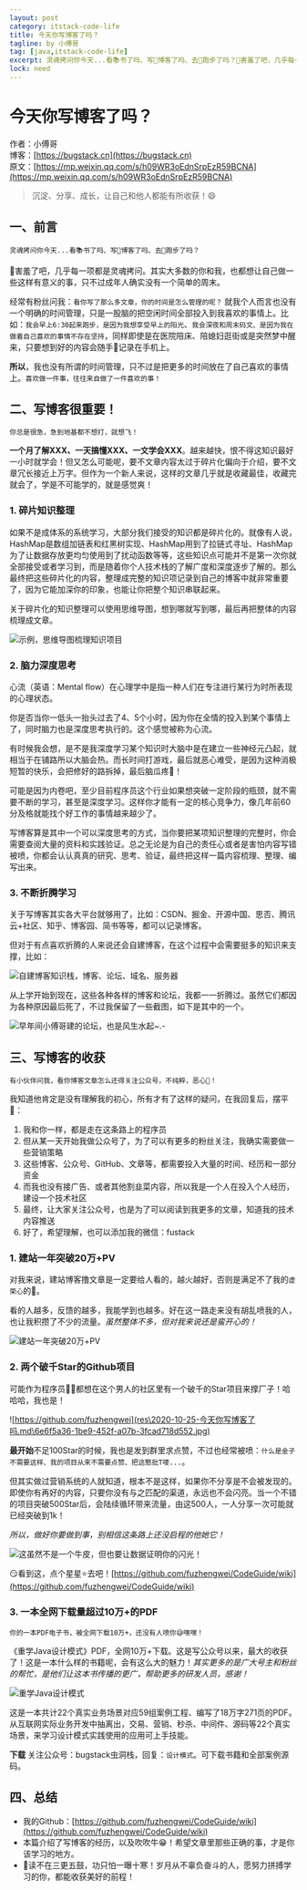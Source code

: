 ```yaml
---
layout: post
category: itstack-code-life
title: 今天你写博客了吗？
tagline: by 小傅哥
tag: [java,itstack-code-life]
excerpt: 灵魂拷问你今天...看📚书了吗、写📝博客了吗、去🏃跑步了吗？🤪害羞了吧，几乎每一项都是灵魂拷问。其实大多数的你和我，也都想让自己做一些这样有意义的事，只不过成年人确实没有一个简单的周末。
lock: need
---
```


# 今天你写博客了吗？

作者：小傅哥
<br/>博客：[https://bugstack.cn](https://bugstack.cn)
<br/>原文：[https://mp.weixin.qq.com/s/h09WR3oEdnSrpEzR59BCNA](https://mp.weixin.qq.com/s/h09WR3oEdnSrpEzR59BCNA)

> 沉淀、分享、成长，让自己和他人都能有所收获！😄

##  一、前言

`灵魂拷问你今天...看📚书了吗、写📝博客了吗、去🏃跑步了吗？`

🤪害羞了吧，几乎每一项都是灵魂拷问。其实大多数的你和我，也都想让自己做一些这样有意义的事，只不过成年人确实没有一个简单的周末。

经常有粉丝问我：`看你写了那么多文章，你的时间是怎么管理的呢？` 就我个人而言也没有一个明确的时间管理，只是一股脑的把空闲时间全部投入到我喜欢的事情上。比如：`我会早上6:30起来跑步，是因为我想享受早上的阳光`、`我会深夜和周末码文、是因为我在做着自己喜欢的事情不存在坚持`，同样即使是在医院陪床、陪媳妇逛街或是突然梦中醒来，只要想到好的内容会随手📝记录在手机上。

**所以**，我也没有所谓的时间管理，只不过是把更多的时间放在了自己喜欢的事情上。`喜欢做一件事，往往来自做了一件喜欢的事！`

## 二、写博客很重要！

`你总是很急，急到地基都不想打，就想飞！`

**一个月了解XXX、一天搞懂XXX、一文学会XXX**。越来越快，恨不得这知识最好一小时就学会！但又怎么可能呢，要不文章内容太过于碎片化偏向于介绍，要不文章冗长接近上万字。但作为一个新人来说，这样的文章几乎就是收藏最佳，收藏完就会了，学是不可能学的，就是感觉爽！

### 1. 碎片知识整理

如果不是成体系的系统学习，大部分我们接受的知识都是碎片化的。就像有人说，HashMap是数组加链表和红黑树实现、HashMap用到了拉链式寻址、HashMap为了让数据存放更均匀使用到了扰动函数等等，这些知识点可能并不是第一次你就全部接受或者学习到，而是随着你个人技术栈的了解广度和深度逐步了解的。那么最终把这些碎片化的内容，整理成完整的知识项记录到自己的博客中就非常重要了，因为它能加深你的印象，也能让你把整个知识串联起来。

关于碎片化的知识整理可以使用思维导图，想到哪就写到哪，最后再把整体的内容梳理成文章。

![示例，思维导图梳理知识项目](res\2020-10-25-今天你写博客了吗.md\62e883f1-c953-4b79-ac67-ea863232abf6.jpg)

### 2. 脑力深度思考

心流（英语：Mental flow）在心理学中是指一种人们在专注进行某行为时所表现的心理状态。

你是否当你一低头一抬头过去了4、5个小时，因为你在全情的投入到某个事情上了，同时脑力也是深度思考执行的。这个感觉被称为心流。

有时候我会想，是不是我深度学习某个知识时大脑中是在建立一些神经元凸起，就相当于在铺路所以大脑会热。而长时间打游戏，最后就恶心难受，是因为这种消极短暂的快乐，会把修好的路拆掉，最后脑瓜疼🤔！

可能是因为内卷吧，至少目前程序员这个行业如果想突破一定阶段的瓶颈，就不需要不断的学习，甚至是深度学习。这样你才能有一定的核心竞争力，像几年前60分及格就能找个好工作的事情越来越少了。

写博客算是其中一个可以深度思考的方式，当你要把某项知识整理的完整时，你会需要查阅大量的资料和实践验证。总之无论是为自己的责任心或者是害怕内容写错被喷，你都会认认真真的研究、思考、验证，最终把这样一篇内容梳理、整理、编写出来。

### 3. 不断折腾学习

关于写博客其实各大平台就够用了，比如：CSDN、掘金、开源中国、思否、腾讯云+社区、知乎、博客园、简书等等，都可以记录博客。

但对于有点喜欢折腾的人来说还会自建博客，在这个过程中会需要挺多的知识来支撑，比如：

![自建博客知识栈，博客、论坛、域名、服务器](res\2020-10-25-今天你写博客了吗.md\715e97cf-2eef-470e-b6b5-69be045e19c2.jpg)

从上学开始到现在，这些各种各样的博客和论坛，我都一一折腾过。虽然它们都因为各种原因最后死了，不过我保留了一些截图，如下是其中的一个。

![早年间小傅哥建的论坛，也是风生水起~.-](res\2020-10-25-今天你写博客了吗.md\b734c39c-5e41-4c50-9910-e9cd425ecdbd.jpg)

## 三、写博客的收获

`有小伙伴问我，看你博客文章怎么还得关注公众号，不纯粹，恶心🤢！`

我知道他肯定是没有理解我的初心，所有才有了这样的疑问，在我回复后，摆平🤣：

1. 我和你一样，都是走在这条路上的程序员
2. 但从某一天开始我做公众号了，为了可以有更多的粉丝关注，我确实需要做一些营销策略
3. 这些博客、公众号、GitHub、文章等，都需要投入大量的时间、经历和一部分资金
4. 而我也没有接广告、或者其他割韭菜内容，所以我是一个人在投入个人经历，建设一个技术社区
5. 最终，让大家关注公众号，也是为了可以阅读到我更多的文章，知道我的技术内容推送
6. 好了，希望理解，也可以添加我的微信：fustack

### 1. 建站一年突破20万+PV

对我来说，建站博客撸文章是一定要给人看的，越火越好，否则是满足不了我的`虚荣心`的💋。

看的人越多，反馈的越多，我能学到也越多。好在这一路走来没有胡乱喷我的人，也让我积攒了不少的流量。*虽然整体不多，但对我来说还是蛮开心的！*

![建站一年突破20万+PV](res\2020-10-25-今天你写博客了吗.md\eb8daecf-403f-4020-a745-f3ce1c2da2e1.jpg)

### 2. 两个破千Star的Github项目

可能作为程序员👨‍💻‍都想在这个男人的社区里有一个破千的Star项目来撑厂子！哈哈哈，我也是！

![https://github.com/fuzhengwei](res\2020-10-25-今天你写博客了吗.md\6e6f5a36-1be9-452f-a07b-3fcad718d552.jpg)

**最开始**不足100Star的时候，我也是发到群里求点赞，不过也经常被喷：`什么是金子不需要这样、我的项目从来不需要点赞、把这憨批T喽...`。

但其实做过营销系统的人就知道，根本不是这样，如果你不分享是不会被发现的。即使你有再好的内容，只要你没有与之匹配的渠道，永远也不会闪亮。当一个不错的项目突破500Star后，会陆续循环带来流量，由这500人，一人分享一次可能就已经突破到1k！

*所以，做好你要做到事，别相信这条路上还没启程的他她它！*

![这虽然不是一个牛皮，但也要让数据证明你的闪光！](res\2020-10-25-今天你写博客了吗.md\795a78f1-c3a5-48ab-bc0c-97bbfb72097a.jpg)

😏看到这，点个星星⭐去吧！[https://github.com/fuzhengwei/CodeGuide/wiki](https://github.com/fuzhengwei/CodeGuide/wiki)

### 3. 一本全网下载量超过10万+的PDF

`你的一本PDF电子书，被全网下载10万+，还没有人喷你😅嘿嘿！`

《重学Java设计模式》PDF，全网10万+下载。这是写公众号以来，最大的收获了！这是一本什么样的书籍呢，会有这么大的魅力！*其实更多的是广大号主和粉丝的帮忙，是他们让这本书传播的更广，帮助更多的研发人员，感谢！*

![重学Java设计模式](res\2020-10-25-今天你写博客了吗.md\98d09091-b1eb-425f-a503-48c604795136.jpg)

这是一本共计22个真实业务场景对应59组案例工程、编写了18万字271页的PDF。从互联网实际业务开发中抽离出，交易、营销、秒杀、中间件、源码等22个真实场景，来学习设计模式实践使用的应用可上手技能。

**下载** 关注公众号：bugstack虫洞栈，回复：`设计模式`。可下载书籍和全部案例源码。

## 四、总结

- 我的Github：[https://github.com/fuzhengwei/CodeGuide/wiki](https://github.com/fuzhengwei/CodeGuide/wiki)
- 本篇介绍了写博客的经历，以及吹吹牛😁！希望文章里那些正确的事，才是你该学习的地方。
- 📝读不在三更五鼓，功只怕一曝十寒！岁月从不辜负奋斗的人，愿努力拼搏学习的你，都能收获美好的前程！

